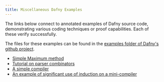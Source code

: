 ```yaml
---
title: Miscellaneous Dafny Examples
---
```


The links below connect to annotated examples of Dafny source code,
demonstrating various coding techniques or proof capabilities.
Each of these verify successfully.

The files for these examples can be found in 
the [examples folder of Dafny's github project](https://github.com/dafny-lang/dafny/tree/master/Test/examples).

- [Simple Maximum method](https://github.com/dafny-lang/dafny/tree/master/Test/examples/maximum.dfy)
- [Tutorial on parser combinators](https://github.com/dafny-lang/dafny/tree/master/Test/examples/parser_combinators.dfy)
- [A simple compiler](https://github.com/dafny-lang/dafny/tree/master/Test/examples/Simple_compiler/README.md)
- [An example of significant use of induction on a mini-compiler](https://github.com/dafny-lang/dafny/tree/master/Test/examples/induction-principle.md)

